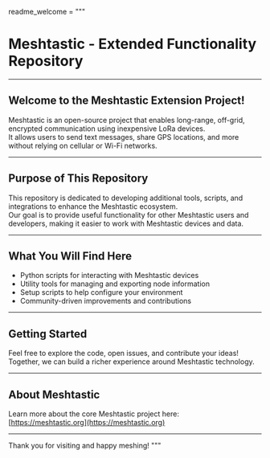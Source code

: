 readme_welcome = """
# Meshtastic - Extended Functionality Repository

---

## Welcome to the Meshtastic Extension Project!

Meshtastic is an open-source project that enables long-range, off-grid, encrypted communication using inexpensive LoRa devices.  
It allows users to send text messages, share GPS locations, and more without relying on cellular or Wi-Fi networks.

---

## Purpose of This Repository

This repository is dedicated to developing additional tools, scripts, and integrations to enhance the Meshtastic ecosystem.  
Our goal is to provide useful functionality for other Meshtastic users and developers, making it easier to work with Meshtastic devices and data.

---

## What You Will Find Here

- Python scripts for interacting with Meshtastic devices  
- Utility tools for managing and exporting node information  
- Setup scripts to help configure your environment  
- Community-driven improvements and contributions  

---

## Getting Started

Feel free to explore the code, open issues, and contribute your ideas!  
Together, we can build a richer experience around Meshtastic technology.

---

## About Meshtastic

Learn more about the core Meshtastic project here:  
[https://meshtastic.org](https://meshtastic.org)  

---

Thank you for visiting and happy meshing!
"""
